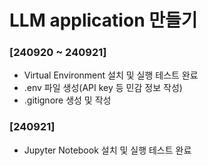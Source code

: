 # LLM application 만들기

### [240920 ~ 240921]
- Virtual Environment 설치 및 실행 테스트 완료
- .env 파일 생성(API key 등 민감 정보 작성)
- .gitignore 생성 및 작성

### [240921]
- Jupyter Notebook 설치 및 실행 테스트 완료